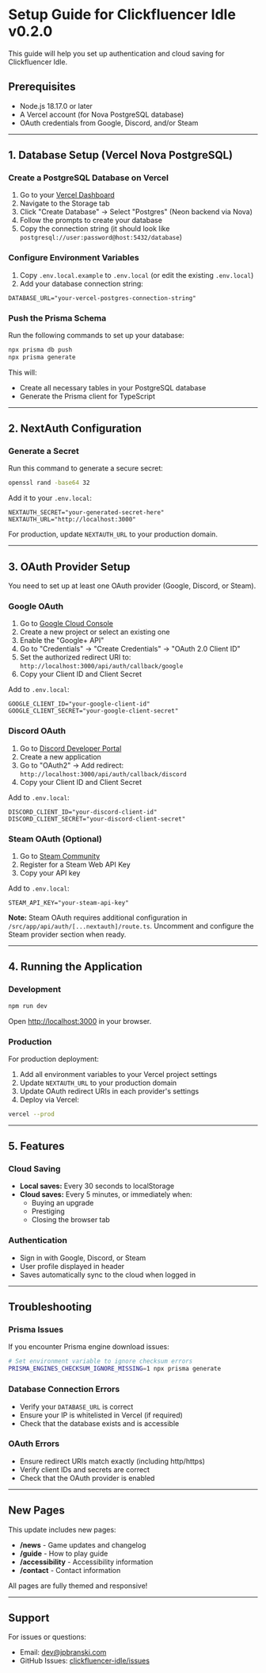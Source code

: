 # Setup Guide for Clickfluencer Idle v0.2.0

This guide will help you set up authentication and cloud saving for Clickfluencer Idle.

## Prerequisites

- Node.js 18.17.0 or later
- A Vercel account (for Nova PostgreSQL database)
- OAuth credentials from Google, Discord, and/or Steam

---

## 1. Database Setup (Vercel Nova PostgreSQL)

### Create a PostgreSQL Database on Vercel

1. Go to your [Vercel Dashboard](https://vercel.com/dashboard)
2. Navigate to the Storage tab
3. Click "Create Database" → Select "Postgres" (Neon backend via Nova)
4. Follow the prompts to create your database
5. Copy the connection string (it should look like `postgresql://user:password@host:5432/database`)

### Configure Environment Variables

1. Copy `.env.local.example` to `.env.local` (or edit the existing `.env.local`)
2. Add your database connection string:

```env
DATABASE_URL="your-vercel-postgres-connection-string"
```

### Push the Prisma Schema

Run the following commands to set up your database:

```bash
npx prisma db push
npx prisma generate
```

This will:
- Create all necessary tables in your PostgreSQL database
- Generate the Prisma client for TypeScript

---

## 2. NextAuth Configuration

### Generate a Secret

Run this command to generate a secure secret:

```bash
openssl rand -base64 32
```

Add it to your `.env.local`:

```env
NEXTAUTH_SECRET="your-generated-secret-here"
NEXTAUTH_URL="http://localhost:3000"
```

For production, update `NEXTAUTH_URL` to your production domain.

---

## 3. OAuth Provider Setup

You need to set up at least one OAuth provider (Google, Discord, or Steam).

### Google OAuth

1. Go to [Google Cloud Console](https://console.cloud.google.com/)
2. Create a new project or select an existing one
3. Enable the "Google+ API"
4. Go to "Credentials" → "Create Credentials" → "OAuth 2.0 Client ID"
5. Set the authorized redirect URI to: `http://localhost:3000/api/auth/callback/google`
6. Copy your Client ID and Client Secret

Add to `.env.local`:

```env
GOOGLE_CLIENT_ID="your-google-client-id"
GOOGLE_CLIENT_SECRET="your-google-client-secret"
```

### Discord OAuth

1. Go to [Discord Developer Portal](https://discord.com/developers/applications)
2. Create a new application
3. Go to "OAuth2" → Add redirect: `http://localhost:3000/api/auth/callback/discord`
4. Copy your Client ID and Client Secret

Add to `.env.local`:

```env
DISCORD_CLIENT_ID="your-discord-client-id"
DISCORD_CLIENT_SECRET="your-discord-client-secret"
```

### Steam OAuth (Optional)

1. Go to [Steam Community](https://steamcommunity.com/dev/apikey)
2. Register for a Steam Web API Key
3. Copy your API key

Add to `.env.local`:

```env
STEAM_API_KEY="your-steam-api-key"
```

**Note:** Steam OAuth requires additional configuration in `/src/app/api/auth/[...nextauth]/route.ts`. Uncomment and configure the Steam provider section when ready.

---

## 4. Running the Application

### Development

```bash
npm run dev
```

Open [http://localhost:3000](http://localhost:3000) in your browser.

### Production

For production deployment:

1. Add all environment variables to your Vercel project settings
2. Update `NEXTAUTH_URL` to your production domain
3. Update OAuth redirect URIs in each provider's settings
4. Deploy via Vercel:

```bash
vercel --prod
```

---

## 5. Features

### Cloud Saving

- **Local saves:** Every 30 seconds to localStorage
- **Cloud saves:** Every 5 minutes, or immediately when:
  - Buying an upgrade
  - Prestiging
  - Closing the browser tab

### Authentication

- Sign in with Google, Discord, or Steam
- User profile displayed in header
- Saves automatically sync to the cloud when logged in

---

## Troubleshooting

### Prisma Issues

If you encounter Prisma engine download issues:

```bash
# Set environment variable to ignore checksum errors
PRISMA_ENGINES_CHECKSUM_IGNORE_MISSING=1 npx prisma generate
```

### Database Connection Errors

- Verify your `DATABASE_URL` is correct
- Ensure your IP is whitelisted in Vercel (if required)
- Check that the database exists and is accessible

### OAuth Errors

- Ensure redirect URIs match exactly (including http/https)
- Verify client IDs and secrets are correct
- Check that the OAuth provider is enabled

---

## New Pages

This update includes new pages:

- **/news** - Game updates and changelog
- **/guide** - How to play guide
- **/accessibility** - Accessibility information
- **/contact** - Contact information

All pages are fully themed and responsive!

---

## Support

For issues or questions:

- Email: [dev@jpbranski.com](mailto:dev@jpbranski.com)
- GitHub Issues: [clickfluencer-idle/issues](https://github.com/jpbranski/clickfluencer-idle/issues)
